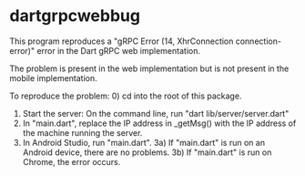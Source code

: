 # dartgrpcwebbug

This program reproduces a "gRPC Error (14, XhrConnection connection-error)" error in the
Dart gRPC web implementation.

The problem is present in the web implementation but is not present in the mobile implementation.

To reproduce the problem:
0) cd into the root of this package.
1) Start the server:  On the command line, run "dart lib/server/server.dart"
2) In "main.dart", replace the IP address in _getMsg() with the IP address of the machine running the server.
3) In Android Studio, run "main.dart".
3a) If "main.dart" is run on an Android device, there are no problems.
3b) If "main.dart" is run on Chrome, the error occurs.
